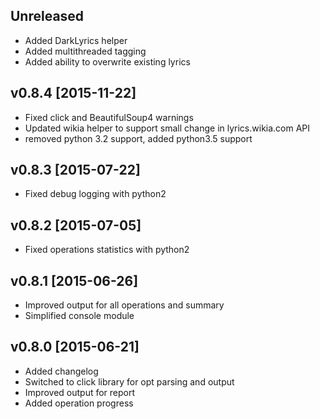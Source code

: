 ## Unreleased

- Added DarkLyrics helper
- Added multithreaded tagging
- Added ability to overwrite existing lyrics

## v0.8.4 [2015-11-22]

- Fixed click and BeautifulSoup4 warnings
- Updated wikia helper to support small change in lyrics.wikia.com API
- removed python 3.2 support, added python3.5 support

## v0.8.3 [2015-07-22]

- Fixed debug logging with python2

## v0.8.2 [2015-07-05]

- Fixed operations statistics with python2

## v0.8.1 [2015-06-26]

- Improved output for all operations and summary
- Simplified console module

## v0.8.0 [2015-06-21]

- Added changelog
- Switched to click library for opt parsing and output
- Improved output for report
- Added operation progress
